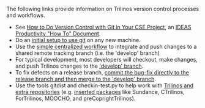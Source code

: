 The following links provide information on Trilinos version control processes and workflows.

* See [How to Do Version Control with Git in Your CSE Project](http://ideas-productivity.org/wordpress/wp-content/uploads/2015/04/IDEAS-VCHowToVersionControlwithGit-V0.2.pdf), an [IDEAS Productivity "How To" Document](https://ideas-productivity.org/resources/howtos/).
* Do an [initial setup to use git](???) on any new machine.
* Use the [simple centralized workflow](https://github.com/trilinos/Trilinos/wiki/VC-|-Simple-Centralized-Workflow) to integrate and push changes to a shared remote tracking branch (i.e. the 'develop' branch)
* For typical development, most developers will checkout, make changes, and push Trilinos changes to the ['develop' branch](???).
* To fix defects on a release branch, [commit the bug-fix directly to the release branch and then merge to the 'develop' branch](???).
* Use the tools gitdist and checkin-test.py to help work with [Trilinos and extra repositories](???) (e.g. [inserted packages](https://docs.google.com/document/d/1fLSz7FM8hzmIfr84jQ9B9-C7eXhdLBu0aUyXfKS3XCU/edit#bookmark=id.nnw9n1fjkn34) like Sundance, CTrilinos, ForTrilinos, MOOCHO, and preCoprightTrilinos).